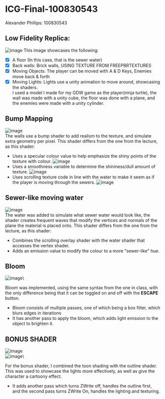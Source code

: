 # ICG-Final-100830543
Alexander Phillips: 100830543
## **Low Fidelity Replica:**
![image](https://user-images.githubusercontent.com/94996976/233704045-db08372b-4fa0-4a17-9a91-3e7a78f2062d.png)
This image showcases the following:
- [X] A floor (In this case, that is the sewer water)
- [X] Back walls: Brick walls, USING TEXTURE FROM FREEPBRTEXTURES
- [X] Moving Objects: The player can be moved with A & D Keys, Enemies move back & forth
- [X] Moving Lights: Lights use a unity animation to move around, showcasing the shaders.\
I used a model I made for my GDW game as the player(ninja turtle), the wall was made with a unity cube, the floor was done with a plane, and the enemies were made with a unity cylinder.
## **Bump Mapping**
![image](https://user-images.githubusercontent.com/94996976/233705225-f83838e4-2911-40f1-ae9b-4e41384b0dbb.png)\
The walls use a bump shader to add realism to the texture, and simulate extra geometry per pixel. This shader differs from the one from the lecture, as this shader:
- Uses a specular colour value to help emphasize the shiny points of the texture with colour.
![image](https://user-images.githubusercontent.com/94996976/233707136-f5b6760b-f585-4518-a46b-c57c485aeb48.png)
- Uses a smoothness variable to determine the shininess/dull amount of texture.
![image](https://user-images.githubusercontent.com/94996976/233707190-6c17c1ff-6e6c-40d0-900c-09aa157d2450.png)
- Uses scrolling texture code in line with the water to make it seem as if the player is moving through the sewers.
![image](https://user-images.githubusercontent.com/94996976/233707239-ff5a7c25-5f36-4f6c-a977-d5c73692d944.png)

## **Sewer-like moving water** 
![image](https://user-images.githubusercontent.com/94996976/233707876-ff5e3ecc-ed4c-4c7e-91ed-f7bacad7b9b2.png)\
The water was added to simulate what sewer water would look like, the shader creates frequent waves that modify the vertices and normals of the plane the material is placed onto. This shader differs from the one from the lecture, as this shader:
- Combines the scrolling overlay shader with the water shader that accesses the vertex shader.
- Adds an emission value to modify the colour to a more "sewer-like" hue.

## **Bloom**
![image](https://user-images.githubusercontent.com/94996976/233711656-41bd45c7-1bd5-448e-933a-6c6d187cc1a8.png)\

Bloom was implemented, using the same syntax from the one in class, with the only difference being that it can be toggled on and off with the **ESCAPE** button.
- Bloom consists of multiple passes, one of which being a box filter, which blurs edges in iterations
- It has another pass to apply the bloom, which adds light emission to the object to brighten it.

## BONUS SHADER
![image](https://user-images.githubusercontent.com/94996976/233711721-369b1dc7-9864-4052-ac1a-c6af22065c55.png)\
![image](https://user-images.githubusercontent.com/94996976/233711924-edae6349-aaab-465a-8c89-2901d2f3dc08.png)\

For the bonus shader, I combined the toon shading with the outline shader. This was used to showcase the lights more effectively, as well as give the character a cartoony effect.
- It adds another pass which turns ZWrite off, handles the outline first, and the second pass turns ZWrite On, handles the lighting and texturing.



